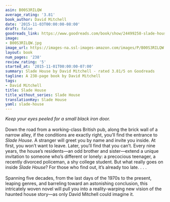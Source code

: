 ```yaml
---
asin: B00S3RILQW
average_rating: '3.81'
book_author: David Mitchell
date: '2015-11-03T00:00:00-08:00'
draft: false
goodreads_link: https://www.goodreads.com/book/show/24499258-slade-house
image:
- B00S3RILQW.jpg
image_url: https://images-na.ssl-images-amazon.com/images/P/B00S3RILQW.01._SCLZZZZZZZ.jpg
layout: book
num_pages: '238'
review_rating: '5'
started_at: '2015-11-01T00:00:00-07:00'
summary: Slade House by David Mitchell - rated 3.81/5 on Goodreads
tagline: A 238-page book by David Mitchell
tags:
- David Mitchell
title: Slade House
title_without_series: Slade House
translationKey: Slade House
yaml: slade-house
---
```


<i>Keep your eyes peeled for a small black iron door.</i><br /><br />Down the road from a working-class British pub, along the brick wall of a narrow alley, if the conditions are exactly right, you’ll find the entrance to <i>Slade House</i>. A stranger will greet you by name and invite you inside. At first, you won’t want to leave. Later, you’ll find that you can’t. Every nine years, the house’s residents—an odd brother and sister—extend a unique invitation to someone who’s different or lonely: a precocious teenager, a recently divorced policeman, a shy college student. But what really goes on inside <i>Slade House</i>? For those who find out, it’s already too late. . . .<br /><br />Spanning five decades, from the last days of the 1970s to the present, leaping genres, and barreling toward an astonishing conclusion, this intricately woven novel will pull you into a reality-warping new vision of the haunted house story—as only David Mitchell could imagine it.